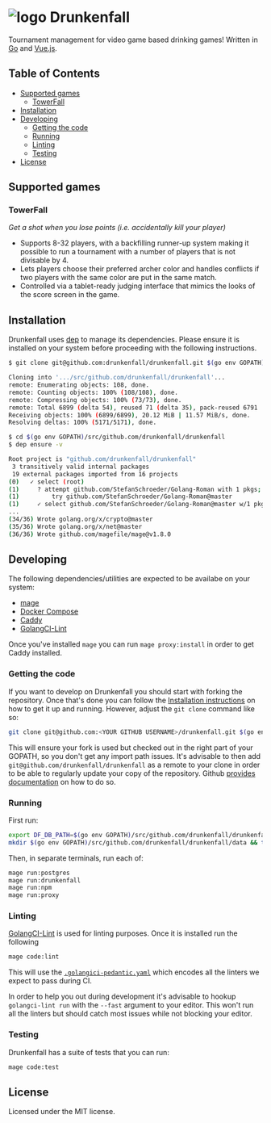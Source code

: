 # ![logo](https://avatars1.githubusercontent.com/u/22790142?s=30&v=4) Drunkenfall

Tournament management for video game based drinking games! Written in
[Go](https://golang.org/) and [Vue.js](https://vuejs.org/).

## Table of Contents

* [Supported games](#supported-games)
    * [TowerFall](#towerfall)
* [Installation](#installation)
* [Developing](#developing)
    * [Getting the code](#getting-the-code)
    * [Running](#running)
    * [Linting](#linting)
    * [Testing](#testing)
* [License](#license)

## Supported games

### TowerFall

*Get a shot when you lose points (i.e. accidentally kill your player)*

* Supports 8-32 players, with a backfilling runner-up system making it possible
  to run a tournament with a number of players that is not divisable by 4.
* Lets players choose their preferred archer color and handles conflicts if
  two players with the same color are put in the same match.
* Controlled via a tablet-ready judging interface that mimics the looks of the
  score screen in the game.

## Installation

Drunkenfall uses [dep](https://github.com/golang/dep/) to manage its dependencies.
Please ensure it is installed on your system before proceeding with the following
instructions.

```sh
$ git clone git@github.com:drunkenfall/drunkenfall.git $(go env GOPATH)/src/github.com/drunkenfall/drunkenfall

Cloning into '.../src/github.com/drunkenfall/drunkenfall'...
remote: Enumerating objects: 108, done.
remote: Counting objects: 100% (108/108), done.
remote: Compressing objects: 100% (73/73), done.
remote: Total 6899 (delta 54), reused 71 (delta 35), pack-reused 6791
Receiving objects: 100% (6899/6899), 20.12 MiB | 11.57 MiB/s, done.
Resolving deltas: 100% (5171/5171), done.

$ cd $(go env GOPATH)/src/github.com/drunkenfall/drunkenfall
$ dep ensure -v

Root project is "github.com/drunkenfall/drunkenfall"
 3 transitively valid internal packages
 19 external packages imported from 16 projects
(0)   ✓ select (root)
(1)     ? attempt github.com/StefanSchroeder/Golang-Roman with 1 pkgs; at least 1 versions to try
(1)         try github.com/StefanSchroeder/Golang-Roman@master
(1)     ✓ select github.com/StefanSchroeder/Golang-Roman@master w/1 pkgs
...
(34/36) Wrote golang.org/x/crypto@master
(35/36) Wrote golang.org/x/net@master
(36/36) Wrote github.com/magefile/mage@v1.8.0
```

## Developing

The following dependencies/utilities are expected to be availabe on your system:

* [mage](https://magefile.org)
* [Docker Compose](https://docs.docker.com/compose/)
* [Caddy](https://caddyserver.com/)
* [GolangCI-Lint](https://github.com/golangci/golangci-lint)

Once you've installed `mage` you can run `mage proxy:install` in order to get
Caddy installed.

### Getting the code

If you want to develop on Drunkenfall you should start with forking the
repository. Once that's done you can follow the [Installation instructions](#installation)
on how to get it up and running. However, adjust the `git clone` command like
so:

```sh
git clone git@github.com:<YOUR GITHUB USERNAME>/drunkenfall.git $(go env GOPATH)/src/github.com/drunkenfall/drunkenfall
```

This will ensure your fork is used but checked out in the right part of your
GOPATH, so you don't get any import path issues. It's advisable to then add
`git@github.com/drunkenfall/drunkenfall` as a remote to your clone in order
to be able to regularly update your copy of the repository. Github [provides
documentation](https://help.github.com/articles/configuring-a-remote-for-a-fork/)
on how to do so.

### Running

First run:

```sh
export DF_DB_PATH=$(go env GOPATH)/src/github.com/drunkenfall/drunkenfall/data/test.db
mkdir $(go env GOPATH)/src/github.com/drunkenfall/drunkenfall/data && touch $DF_DB_PATH
```

Then, in separate terminals, run each of:

```sh
mage run:postgres
mage run:drunkenfall
mage run:npm
mage run:proxy
```

### Linting

[GolangCI-Lint](https://github.com/golangci/golangci-lint) is used for linting
purposes. Once it is installed run the following

```sh
mage code:lint
```

This will use the [`.golangici-pedantic.yaml`](.golangci-pedantic.yaml) which
encodes all the linters we expect to pass during CI.

In order to help you out during development it's advisable to hookup
`golangci-lint run` with the `--fast` argument to your editor. This won't run
all the linters but should catch most issues while not blocking your editor.

### Testing

Drunkenfall has a suite of tests that you can run:

```sh
mage code:test
```

## License

Licensed under the MIT license.
